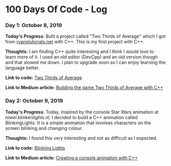 # 100 Days Of Code - Log

### Day 1: October 8, 2019

**Today's Progress**: Built a project called "Two Thirds of Average" which I got from [ryanstutorials.net](https://ryanstutorials.net/programming-challenges) with C++. This is my first project with C++.

**Thoughts:** I am finding C++ quite interesting and I think I would love to learn more of it. I used an old editor (DevCpp) and an old version though and that slowed me down. I plan to upgrade soon so I can enjoy learning the language better.

**Link to code:** [Two Thirds of Average](cpp/TwoThirds/main.cpp)

**Link to Medium article:** [Building the game Two Thirds of Average with C++](https://medium.com/building-a-simple-text-correction-tool/building-the-game-two-thirds-of-average-with-c-1749d94111c9)

### Day 2: October 9, 2019

**Today's Progress**: Today, inspired by the console Star Wars animation at *towel.blinkenlights.nl*, I decided to build a C++ animation called BlinkingLights. It is a simple animation that involves characters on the screen blinking and changing colour.

**Thoughts:** I found this very interesting and not as difficult as I expected.

**Link to code:** [Blinking Lights](cpp/BlinkingLights/main.cpp)

**Link to Medium article:** [Creating a console animation with C++](https://medium.com/building-a-simple-text-correction-tool/creating-a-console-animation-with-c-18bf9e8ca582?source=friends_link&sk=661d7038741a3053e98bcc5576bf364b)